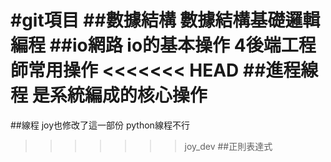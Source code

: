 #git項目
##數據結構
    數據結構基礎邏輯編程
##io網路
    io的基本操作 4後端工程師常用操作
<<<<<<< HEAD
##進程線程
    是系統編成的核心操作
=======
##線程
    joy也修改了這一部份 python線程不行
>>>>>>> joy_dev
##正則表達式
